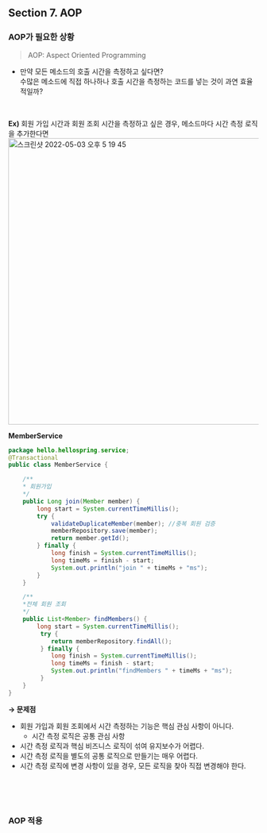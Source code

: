 ## Section 7. AOP
### AOP가 필요한 상황
> AOP: Aspect Oriented Programming

- 만약 모든 메소드의 호출 시간을 측정하고 싶다면?<br>
  수많은 메소드에 직접 하나하나 호출 시간을 측정하는 코드를 넣는 것이 과연 효율적일까? <br>
<br>

**Ex)** 회원 가입 시간과 회원 조회 시간을 측정하고 싶은 경우, 메소드마다 시간 측정 로직을 추가한다면
<img width="577" alt="스크린샷 2022-05-03 오후 5 19 45" src="https://user-images.githubusercontent.com/80838501/166423420-ed02b994-1f7e-42ef-b104-9fe974e731d9.png">
<br>

**MemberService**
```java
package hello.hellospring.service;
@Transactional
public class MemberService {

    /**
    * 회원가입
    */
    public Long join(Member member) {
        long start = System.currentTimeMillis();
        try {
            validateDuplicateMember(member); //중복 회원 검증
            memberRepository.save(member);
            return member.getId();
        } finally {
            long finish = System.currentTimeMillis(); 
            long timeMs = finish - start;
            System.out.println("join " + timeMs + "ms");
        } 
    }

    /**
    *전체 회원 조회
    */
    public List<Member> findMembers() {
        long start = System.currentTimeMillis();
         try {
            return memberRepository.findAll();
         } finally {
            long finish = System.currentTimeMillis();
            long timeMs = finish - start;
            System.out.println("findMembers " + timeMs + "ms");
         } 
    }
}
```
**→ 문제점**
- 회원 가입과 회원 조회에서 시간 측정하는 기능은 핵심 관심 사항이 아니다.
  - 시간 측정 로직은 공통 관심 사항
- 시간 측정 로직과 핵심 비즈니스 로직이 섞여 유지보수가 어렵다.
- 시간 측정 로직을 별도의 공통 로직으로 만들기는 매우 어렵다.
- 시간 측정 로직에 변경 사항이 있을 경우, 모든 로직을 찾아 직접 변경해야 한다.
<br>
<br>
<br>

### AOP 적용
